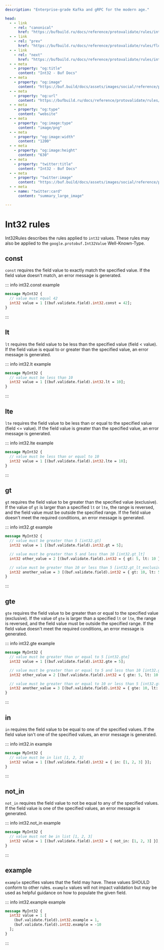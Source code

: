 ```yaml
---
description: "Enterprise-grade Kafka and gRPC for the modern age."

head:
  - - link
    - rel: "canonical"
      href: "https://bufbuild.ru/docs/reference/protovalidate/rules/int32_rules/"
  - - link
    - rel: "prev"
      href: "https://bufbuild.ru/docs/reference/protovalidate/rules/float_rules/"
  - - link
    - rel: "next"
      href: "https://bufbuild.ru/docs/reference/protovalidate/rules/int64_rules/"
  - - meta
    - property: "og:title"
      content: "Int32 - Buf Docs"
  - - meta
    - property: "og:image"
      content: "https://buf.build/docs/assets/images/social/reference/protovalidate/rules/int32_rules.png"
  - - meta
    - property: "og:url"
      content: "https://bufbuild.ru/docs/reference/protovalidate/rules/int32_rules/"
  - - meta
    - property: "og:type"
      content: "website"
  - - meta
    - property: "og:image:type"
      content: "image/png"
  - - meta
    - property: "og:image:width"
      content: "1200"
  - - meta
    - property: "og:image:height"
      content: "630"
  - - meta
    - property: "twitter:title"
      content: "Int32 - Buf Docs"
  - - meta
    - property: "twitter:image"
      content: "https://buf.build/docs/assets/images/social/reference/protovalidate/rules/int32_rules.png"
  - - meta
    - name: "twitter:card"
      content: "summary_large_image"

---
```


# Int32 rules

Int32Rules describes the rules applied to `int32` values. These rules may also be applied to the `google.protobuf.Int32Value` Well-Known-Type.

## const

`const` requires the field value to exactly match the specified value. If the field value doesn't match, an error message is generated.

::: info int32.const example

```proto
message MyInt32 {
  // value must equal 42
  int32 value = 1 [(buf.validate.field).int32.const = 42];
}
```

:::

## lt

`lt` requires the field value to be less than the specified value (field < value). If the field value is equal to or greater than the specified value, an error message is generated.

::: info int32.lt example

```proto
message MyInt32 {
  // value must be less than 10
  int32 value = 1 [(buf.validate.field).int32.lt = 10];
}
```

:::

## lte

`lte` requires the field value to be less than or equal to the specified value (field <= value). If the field value is greater than the specified value, an error message is generated.

::: info int32.lte example

```proto
message MyInt32 {
  // value must be less than or equal to 10
  int32 value = 1 [(buf.validate.field).int32.lte = 10];
}
```

:::

## gt

`gt` requires the field value to be greater than the specified value (exclusive). If the value of `gt` is larger than a specified `lt` or `lte`, the range is reversed, and the field value must be outside the specified range. If the field value doesn't meet the required conditions, an error message is generated.

::: info int32.gt example

```proto
message MyInt32 {
  // value must be greater than 5 [int32.gt]
  int32 value = 1 [(buf.validate.field).int32.gt = 5];

  // value must be greater than 5 and less than 10 [int32.gt_lt]
  int32 other_value = 2 [(buf.validate.field).int32 = { gt: 5, lt: 10 }];

  // value must be greater than 10 or less than 5 [int32.gt_lt_exclusive]
  int32 another_value = 3 [(buf.validate.field).int32 = { gt: 10, lt: 5 }];
}
```

:::

## gte

`gte` requires the field value to be greater than or equal to the specified value (exclusive). If the value of `gte` is larger than a specified `lt` or `lte`, the range is reversed, and the field value must be outside the specified range. If the field value doesn't meet the required conditions, an error message is generated.

::: info int32.gte example

```proto
message MyInt32 {
  // value must be greater than or equal to 5 [int32.gte]
  int32 value = 1 [(buf.validate.field).int32.gte = 5];

  // value must be greater than or equal to 5 and less than 10 [int32.gte_lt]
  int32 other_value = 2 [(buf.validate.field).int32 = { gte: 5, lt: 10 }];

  // value must be greater than or equal to 10 or less than 5 [int32.gte_lt_exclusive]
  int32 another_value = 3 [(buf.validate.field).int32 = { gte: 10, lt: 5 }];
}
```

:::

## in

`in` requires the field value to be equal to one of the specified values. If the field value isn't one of the specified values, an error message is generated.

::: info int32.in example

```proto
message MyInt32 {
  // value must be in list [1, 2, 3]
  int32 value = 1 [(buf.validate.field).int32 = { in: [1, 2, 3] }];
}
```

:::

## not_in

`not_in` requires the field value to not be equal to any of the specified values. If the field value is one of the specified values, an error message is generated.

::: info int32.not_in example

```proto
message MyInt32 {
  // value must not be in list [1, 2, 3]
  int32 value = 1 [(buf.validate.field).int32 = { not_in: [1, 2, 3] }];
}
```

:::

## example

`example` specifies values that the field may have. These values SHOULD conform to other rules. `example` values will not impact validation but may be used as helpful guidance on how to populate the given field.

::: info int32.example example

```proto
message MyInt32 {
  int32 value = 1 [
    (buf.validate.field).int32.example = 1,
    (buf.validate.field).int32.example = -10
  ];
}
```

:::
